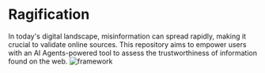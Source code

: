# Ragification
In today's digital landscape, misinformation can spread rapidly, making it crucial to validate online sources. This repository aims to empower users with an AI Agents-powered tool to assess the trustworthiness of information found on the web.
![framework]([http://url/to/img.png](https://github.com/phamkinhquoc2002/Ragification/blob/main/logo.png))

